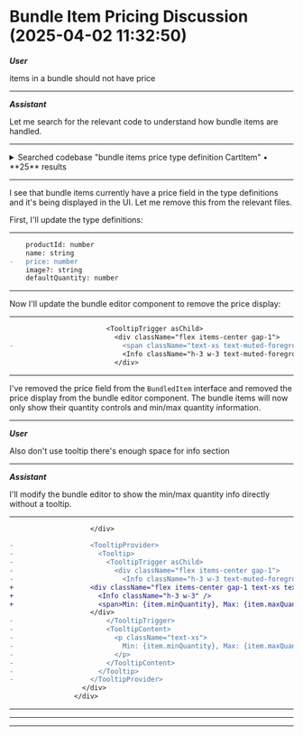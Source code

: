 <!-- Generated by SpecStory -->

# Bundle Item Pricing Discussion (2025-04-02 11:32:50)

_**User**_

items in a bundle should not have price 

---

_**Assistant**_

Let me search for the relevant code to understand how bundle items are handled.


---

<details>
            <summary>Searched codebase "bundle items price type definition CartItem" • **25** results</summary>
        
| File | Lines |
|------|-------|
| `types/pos.ts` | L38-43 |
| `types/pos.ts` | L95-118 |
| `types/pos.ts` | L118-140 |
| `components/pos/cart-item.tsx` | L1-22 |
| `types/pos.ts` | L23-38 |
| `components/pos/cart-item.tsx` | L22-36 |
| `types/pos.ts` | L155-163 |
| `types/pos.ts` | L43-48 |
| `components/pos/cart-item.tsx` | L36-92 |
| `components/pos/cart-item.tsx` | L131-176 |
| `types/pos.ts` | L1-17 |
| `components/pos/in-cart-bundle-editor.tsx` | L1-19 |
| `components/pos/cart-item.tsx` | L92-131 |
| `.specstory/history/2025-03-31_13-36-refactoring-posclient-into-smaller-components.md` | L503-639 |
| `components/pos/bundle-customization-dialog.tsx` | L120-166 |
| `types/pos.ts` | L186-193 |
| `components/pos/pos-client.tsx` | L1-21 |
| `.specstory/history/2025-03-31_13-36-refactoring-posclient-into-smaller-components.md` | L384-434 |
| `components/pos/bundle-customization-dialog.tsx` | L1-35 |
| `components/pos/pos-client.tsx` | L184-229 |
| `components/pos/bundle-customization-dialog.tsx` | L35-68 |
| `components/pos/in-cart-bundle-editor.tsx` | L80-104 |
| `components/pos/pos-client.tsx` | L117-184 |
| `components/pos/pos-client.tsx` | L229-288 |
| `lib/prisma/products.ts` | L13-36 |

</details>

---

I see that bundle items currently have a price field in the type definitions and it's being displayed in the UI. Let me remove this from the relevant files.

First, I'll update the type definitions:


---

```diff
    productId: number
    name: string
-   price: number
    image?: string
    defaultQuantity: number
```

---


Now I'll update the bundle editor component to remove the price display:


---

```diff
                        <TooltipTrigger asChild>
                          <div className="flex items-center gap-1">
-                           <span className="text-xs text-muted-foreground">{formatCurrency(item.price)}</span>
                            <Info className="h-3 w-3 text-muted-foreground" />
                          </div>
```

---

I've removed the price field from the `BundledItem` interface and removed the price display from the bundle editor component. The bundle items will now only show their quantity controls and min/max quantity information.

---

_**User**_

Also don't use tooltip there's enough space for info section

---

_**Assistant**_

I'll modify the bundle editor to show the min/max quantity info directly without a tooltip.


---

```diff
                    </div>
  
-                   <TooltipProvider>
-                     <Tooltip>
-                       <TooltipTrigger asChild>
-                         <div className="flex items-center gap-1">
-                           <Info className="h-3 w-3 text-muted-foreground" />
+                   <div className="flex items-center gap-1 text-xs text-muted-foreground">
+                     <Info className="h-3 w-3" />
+                     <span>Min: {item.minQuantity}, Max: {item.maxQuantity}</span>
                    </div>
-                       </TooltipTrigger>
-                       <TooltipContent>
-                         <p className="text-xs">
-                           Min: {item.minQuantity}, Max: {item.maxQuantity}
-                         </p>
-                       </TooltipContent>
-                     </Tooltip>
-                   </TooltipProvider>
                  </div>
                </div>
```

---



---



---

